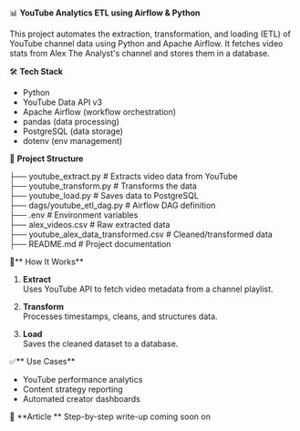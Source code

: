 📊 **YouTube Analytics ETL using Airflow & Python**

This project automates the extraction, transformation, and loading (ETL) of YouTube channel data using Python and Apache Airflow. It fetches video stats from Alex The Analyst's channel and stores them in a database.

🛠️ **Tech Stack**

- Python  
- YouTube Data API v3  
- Apache Airflow (workflow orchestration)  
- pandas (data processing)  
- PostgreSQL (data storage)  
- dotenv (env management)

📁 **Project Structure**

├── youtube_extract.py              # Extracts video data from YouTube  
├── youtube_transform.py            # Transforms the data  
├── youtube_load.py                 # Saves data to PostgreSQL  
├── dags/youtube_etl_dag.py         # Airflow DAG definition  
├── .env                            # Environment variables  
├── alex_videos.csv                 # Raw extracted data  
├── youtube_alex_data_transformed.csv  # Cleaned/transformed data  
├── README.md                       # Project documentation  

🔁** How It Works**

1. **Extract**  
   Uses YouTube API to fetch video metadata from a channel playlist.

2. **Transform**  
   Processes timestamps, cleans, and structures data.

3. **Load**  
   Saves the cleaned dataset to a database.

✅** Use Cases**

- YouTube performance analytics  
- Content strategy reporting  
- Automated creator dashboards

📖 **Article ** 
Step-by-step write-up coming soon on
